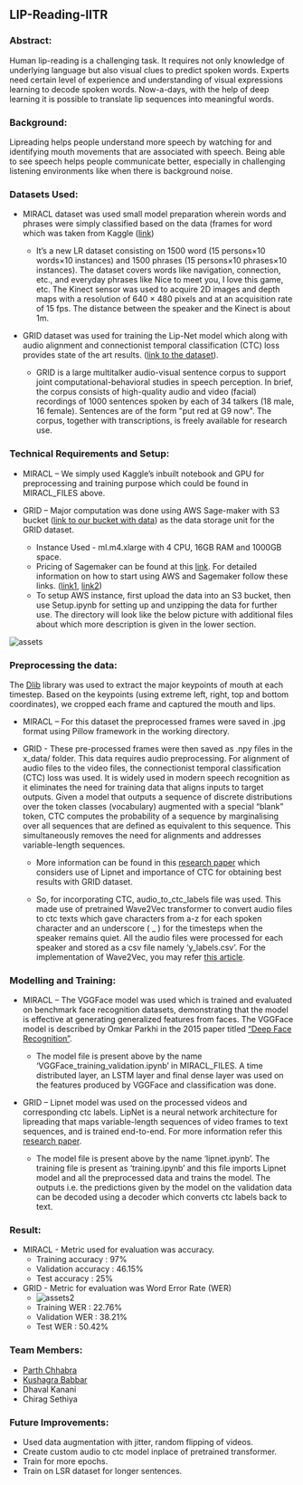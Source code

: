 ## LIP-Reading-IITR

### Abstract:

Human lip-reading is a challenging task. It requires not only knowledge of underlying language but also visual clues to predict spoken words. Experts need certain level of experience and understanding of visual expressions learning to decode spoken words. Now-a-days, with the help of deep learning it is possible to translate lip sequences into meaningful words.

### Background:

Lipreading helps people understand more speech by watching for and identifying mouth movements that are associated with speech. Being able to see speech helps people communicate better, especially in challenging listening environments like when there is background noise.

### Datasets Used:

* MIRACL dataset was used small model preparation wherein words and phrases were simply classified based on the data (frames for word which was taken from Kaggle ([link](https://www.kaggle.com/apoorvwatsky/miraclvc1))

	* It’s a new LR dataset consisting on 1500 word (15 persons×10 words×10 instances) and 1500 phrases (15 persons×10 phrases×10 instances). The dataset covers words like navigation, connection, etc., and everyday phrases like Nice to meet you, I love this game, etc. The Kinect sensor was used to acquire 2D images and depth maps with a resolution of 640 × 480 pixels and at an acquisition rate of 15 fps. The distance between the speaker and the Kinect is about 1m. 

* GRID dataset was used for training the Lip-Net model which along with audio alignment and connectionist temporal classification (CTC) loss provides state of the art results. ([link to the dataset](http://spandh.dcs.shef.ac.uk/gridcorpus/)).

	* GRID is a large multitalker audio-visual sentence corpus to support joint computational-behavioral studies in speech perception. In brief, the corpus consists of high-quality audio and video (facial) recordings of 1000 sentences spoken by each of 34 talkers (18 male, 16 female). Sentences are of the form "put red at G9 now".  The corpus, together with transcriptions, is freely available for research use. 

### Technical Requirements and Setup:
* MIRACL – We simply used Kaggle’s inbuilt notebook and GPU for preprocessing and training purpose which could be found in MIRACL_FILES above.

* GRID – Major computation was done using AWS Sage-maker with S3 bucket ([link to our bucket with data](https://s3.console.aws.amazon.com/s3/home?region=ap-south-1)) as the data storage unit for the GRID dataset.
	* Instance Used - ml.m4.xlarge with 4 CPU, 16GB RAM and 1000GB space.
	* Pricing of Sagemaker can be found at this [link](https://aws.amazon.com/sagemaker/pricing/). For detailed information on how to start using AWS and Sagemaker follow these links. ([link1](https://adamtheautomator.com/upload-file-to-s3/), [link2](https://www.pluralsight.com/guides/build-your-first-deep-learning-solution-with-aws-sagemaker))
	* To setup AWS instance, first upload the data into an S3 bucket, then use Setup.ipynb for setting up and unzipping the data for further use.
	The directory will look like the below picture with additional files about which more description is given in the lower section.

![assets](https://github.com/parthchhabra0611/LIP-Reading-IITR/blob/main/directory.jpg)	
	 


### Preprocessing the data:

The [Dlib](https://pypi.org/project/dlib/) library was used to extract the major keypoints of mouth at each timestep. Based on the keypoints (using extreme left, right, top and bottom coordinates), we cropped each frame and captured the mouth and lips. 

* MIRACL – For this dataset the preprocessed frames were saved in .jpg format using Pillow framework in the working directory.

* GRID - These pre-processed frames were then saved as .npy files in the x_data/ folder. 
This data requires audio preprocessing. For alignment of audio files to the video files, the connectionist temporal classification (CTC) loss was used. It is widely used in modern speech recognition as it eliminates the need for training data that aligns inputs to target outputs. Given a model that outputs a sequence of discrete distributions over the token classes (vocabulary) augmented with a special “blank” token, CTC computes the probability of a sequence by marginalising over all sequences that are defined as equivalent to this sequence. This simultaneously removes the need for alignments and addresses variable-length sequences.

	* More information can be found in this [research paper](https://arxiv.org/pdf/1611.01599.pdf) which considers use of Lipnet and importance of CTC for obtaining best results with GRID dataset.

	* So, for incorporating CTC, audio_to_ctc_labels file was used. This made use of pretrained Wave2Vec transformer to convert audio files to ctc texts which gave characters from a-z for each spoken character and an underscore ( _ ) for the timesteps when the speaker remains quiet. All the audio files were processed for each speaker and stored as a csv file namely ‘y_labels.csv’. 
	For the implementation of Wave2Vec, you may refer [this article](https://www.kdnuggets.com/2021/03/speech-text-wav2vec.html).

### Modelling and Training:

* MIRACL – The VGGFace model was used which is trained and evaluated on benchmark face recognition datasets, demonstrating that the model is effective at generating generalized features from faces. The VGGFace model is described by Omkar Parkhi in the 2015 paper titled [“Deep Face Recognition”](http://www.robots.ox.ac.uk/~vgg/publications/2015/Parkhi15/parkhi15.pdf).
	* The model file is present above by the name ‘VGGFace_training_validation.ipynb’ in MIRACL_FILES. A time distributed layer, an LSTM layer and final dense layer was used on the features produced by VGGFace and classification was done.

* GRID – Lipnet model was used on the processed videos and corresponding ctc labels. LipNet is a neural network architecture for lipreading that maps variable-length sequences of video frames to text sequences, and is trained end-to-end. For more information refer this [research paper](https://arxiv.org/pdf/1611.01599.pdf). 
	* The model file is present above by the name ‘lipnet.ipynb’. The training file is present as ‘training.ipynb’ and this file imports Lipnet model and all the preprocessed data and trains the model. The outputs i.e. the predictions given by the model on the validation data can be decoded using a decoder which converts ctc labels back to text.

### Result:

* MIRACL - Metric used for evaluation was accuracy.
	* Training accuracy : 97%
	* Validation accuracy : 46.15%
	* Test accuracy : 25%
* GRID  - Metric for evaluation was Word Error Rate (WER)
	* ![assets2](https://github.com/parthchhabra0611/LIP-Reading-IITR/blob/main/wer_img.jpg)	
    * Training WER : 22.76%
    * Validation WER : 38.21%
    * Test WER : 50.42%

### Team Members:
* [Parth Chhabra](https://github.com/parthchhabra0611)
* [Kushagra Babbar](https://github.com/kush1920)
* Dhaval Kanani
* Chirag Sethiya

### Future Improvements:

* Used data augmentation with jitter, random flipping of videos.
* Create custom audio to ctc model inplace of pretrained transformer.
* Train for more epochs.
* Train on LSR dataset for longer sentences.

